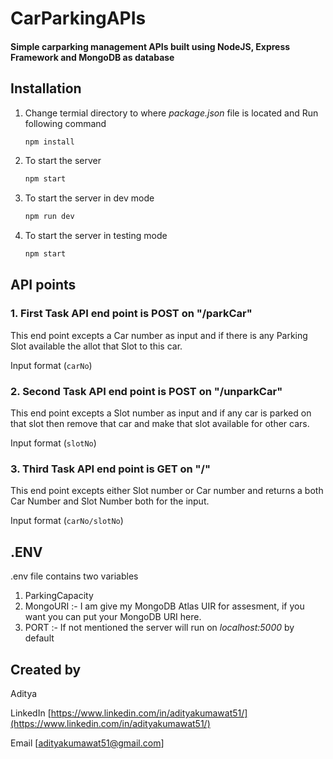 # CarParkingAPIs

#### Simple carparking management APIs built using NodeJS, Express Framework and MongoDB as database

## Installation

1. Change termial directory to where _package.json_ file is located and Run following command

    ```sh
    npm install
    ```

2. To start the server

    ```sh
    npm start
    ```

3. To start the server in dev mode

    ```sh
    npm run dev
    ```

4. To start the server in testing mode

    ```sh
    npm start
    ```

## API points

### 1. First Task API end point is POST on "/parkCar"

This end point excepts a Car number as input and if there is any Parking Slot available the allot that Slot to this car.

Input format (`carNo`)
    

### 2. Second Task API end point is POST on "/unparkCar"

This end point excepts a Slot number as input and if any car is parked on that slot then remove that car and make that slot available for other cars.

Input format (`slotNo`)

### 3. Third Task API end point is GET on "/"

This end point excepts either Slot number or Car number and returns a both Car Number and Slot Number both for the input.

Input format (`carNo/slotNo`)

## .ENV

.env file contains two variables

1. ParkingCapacity
2. MongoURI :- I am give my MongoDB Atlas UIR for assesment, if you want you can put your MongoDB URI here.
3. PORT :- If not mentioned the server will run on _localhost:5000_ by default

## Created by
 Aditya
 
 LinkedIn [https://www.linkedin.com/in/adityakumawat51/](https://www.linkedin.com/in/adityakumawat51/)
 
 Email [adityakumawat51@gmail.com]